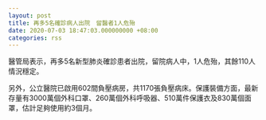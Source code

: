 ```yaml
---
layout: post
title: 再多5名確診病人出院　留醫者1人危殆
date: 2020-07-03 18:47:03.000000000 +08:00
categories: rss
---
```


醫管局表示，再多5名新型肺炎確診患者出院，留院病人中，1人危殆，其餘110人情況穩定。

另外，公立醫院已啟用602間負壓病房，共1170張負壓病床。保護裝備方面，最新存量有3000萬個外科口罩、260萬個外科呼吸器、510萬件保護衣及830萬個面罩，估計足夠使用約3個月。
